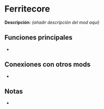 # Ferritecore

**Descripción:** *(añadir descripción del mod aquí)*

## Funciones principales
- 

## Conexiones con otros mods
- 

## Notas
- 
